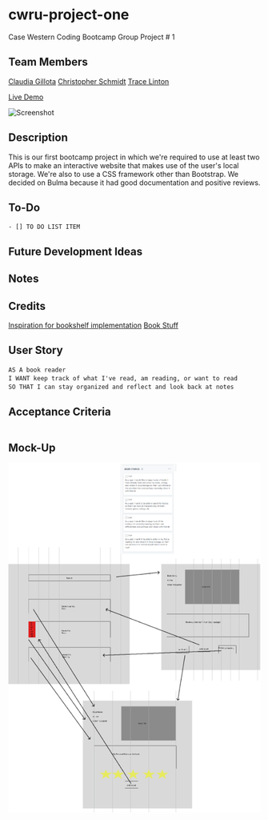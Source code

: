 # cwru-project-one

Case Western Coding Bootcamp Group Project # 1

## Team Members
[Claudia Gillota](https://github.com/cgillota)
[Christopher Schmidt](https://github.com/cschmidt216)
[Trace Linton](https://github.com/Trace1983)

[Live Demo](https://codemodeactivate.github.io/book-it/)

![Screenshot](#)

## Description
This is our first bootcamp project in which we're required to use at least two APIs to make an interactive website that makes use of the user's local storage. We're also to use a CSS framework other than Bootstrap. We decided on Bulma because it had good documentation and positive reviews.

## To-Do
```
- [] TO DO LIST ITEM
```


## Future Development Ideas

## Notes


## Credits
[Inspiration for bookshelf implementation](https://www.codeply.com/go/bp/7h2JKXv40U)
[Book Stuff](https://css-tricks.com/snippets/css/truncate-string-with-ellipsis/)

## User Story

```md
AS A book reader
I WANT keep track of what I've read, am reading, or want to read
SO THAT I can stay organized and reflect and look back at notes
```

## Acceptance Criteria

```md

```

## Mock-Up
![Rough Wireframe](./assets/img/rough-mock-up.png)

